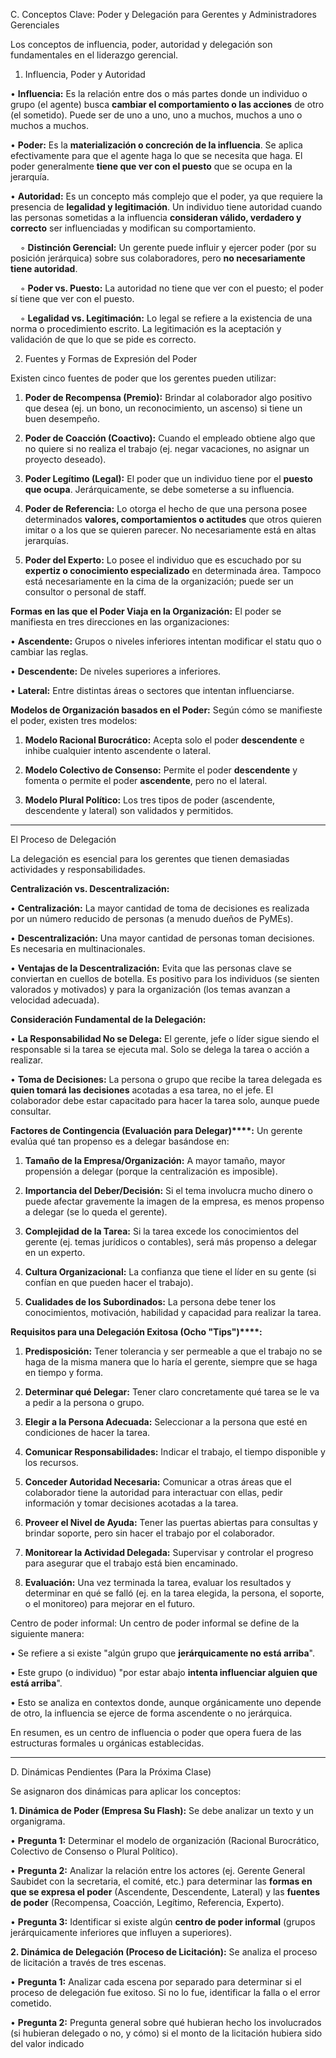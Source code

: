 

C. Conceptos Clave: Poder y Delegación para Gerentes y Administradores Gerenciales

Los conceptos de influencia, poder, autoridad y delegación son fundamentales en el liderazgo gerencial.

1. Influencia, Poder y Autoridad

• **Influencia:** Es la relación entre dos o más partes donde un individuo o grupo (el agente) busca **cambiar el comportamiento o las acciones** de otro (el sometido). Puede ser de uno a uno, uno a muchos, muchos a uno o muchos a muchos.

• **Poder:** Es la **materialización o concreción de la influencia**. Se aplica efectivamente para que el agente haga lo que se necesita que haga. El poder generalmente **tiene que ver con el puesto** que se ocupa en la jerarquía.

• **Autoridad:** Es un concepto más complejo que el poder, ya que requiere la presencia de **legalidad y legitimación**. Un individuo tiene autoridad cuando las personas sometidas a la influencia **consideran válido, verdadero y correcto** ser influenciadas y modifican su comportamiento.

    ◦ **Distinción Gerencial:** Un gerente puede influir y ejercer poder (por su posición jerárquica) sobre sus colaboradores, pero **no necesariamente tiene autoridad**.

    ◦ **Poder vs. Puesto:** La autoridad no tiene que ver con el puesto; el poder sí tiene que ver con el puesto.

    ◦ **Legalidad vs. Legitimación:** Lo legal se refiere a la existencia de una norma o procedimiento escrito. La legitimación es la aceptación y validación de que lo que se pide es correcto.

2. Fuentes y Formas de Expresión del Poder

Existen cinco fuentes de poder que los gerentes pueden utilizar:

1. **Poder de Recompensa (Premio):** Brindar al colaborador algo positivo que desea (ej. un bono, un reconocimiento, un ascenso) si tiene un buen desempeño.

2. **Poder de Coacción (Coactivo):** Cuando el empleado obtiene algo que no quiere si no realiza el trabajo (ej. negar vacaciones, no asignar un proyecto deseado).

3. **Poder Legítimo (Legal):** El poder que un individuo tiene por el **puesto que ocupa**. Jerárquicamente, se debe someterse a su influencia.

4. **Poder de Referencia:** Lo otorga el hecho de que una persona posee determinados **valores, comportamientos o actitudes** que otros quieren imitar o a los que se quieren parecer. No necesariamente está en altas jerarquías.

5. **Poder del Experto:** Lo posee el individuo que es escuchado por su **expertiz o conocimiento especializado** en determinada área. Tampoco está necesariamente en la cima de la organización; puede ser un consultor o personal de staff.

**Formas en las que el Poder Viaja en la Organización:** El poder se manifiesta en tres direcciones en las organizaciones:

• **Ascendente:** Grupos o niveles inferiores intentan modificar el statu quo o cambiar las reglas.

• **Descendente:** De niveles superiores a inferiores.

• **Lateral:** Entre distintas áreas o sectores que intentan influenciarse.

**Modelos de Organización basados en el Poder:** Según cómo se manifieste el poder, existen tres modelos:

1. **Modelo Racional Burocrático:** Acepta solo el poder **descendente** e inhibe cualquier intento ascendente o lateral.

2. **Modelo Colectivo de Consenso:** Permite el poder **descendente** y fomenta o permite el poder **ascendente**, pero no el lateral.

3. **Modelo Plural Político:** Los tres tipos de poder (ascendente, descendente y lateral) son validados y permitidos.

---

El Proceso de Delegación

La delegación es esencial para los gerentes que tienen demasiadas actividades y responsabilidades.

**Centralización vs. Descentralización:**

• **Centralización:** La mayor cantidad de toma de decisiones es realizada por un número reducido de personas (a menudo dueños de PyMEs).

• **Descentralización:** Una mayor cantidad de personas toman decisiones. Es necesaria en multinacionales.

• **Ventajas de la Descentralización:** Evita que las personas clave se conviertan en cuellos de botella. Es positivo para los individuos (se sienten valorados y motivados) y para la organización (los temas avanzan a velocidad adecuada).

**Consideración Fundamental de la Delegación:**

• **La Responsabilidad No se Delega:** El gerente, jefe o líder sigue siendo el responsable si la tarea se ejecuta mal. Solo se delega la tarea o acción a realizar.

• **Toma de Decisiones:** La persona o grupo que recibe la tarea delegada es **quien tomará las decisiones** acotadas a esa tarea, no el jefe. El colaborador debe estar capacitado para hacer la tarea solo, aunque puede consultar.

**Factores de Contingencia (Evaluación para Delegar)****:** Un gerente evalúa qué tan propenso es a delegar basándose en:

1. **Tamaño de la Empresa/Organización:** A mayor tamaño, mayor propensión a delegar (porque la centralización es imposible).

2. **Importancia del Deber/Decisión:** Si el tema involucra mucho dinero o puede afectar gravemente la imagen de la empresa, es menos propenso a delegar (se lo queda el gerente).

3. **Complejidad de la Tarea:** Si la tarea excede los conocimientos del gerente (ej. temas jurídicos o contables), será más propenso a delegar en un experto.

4. **Cultura Organizacional:** La confianza que tiene el líder en su gente (si confían en que pueden hacer el trabajo).

5. **Cualidades de los Subordinados:** La persona debe tener los conocimientos, motivación, habilidad y capacidad para realizar la tarea.

**Requisitos para una Delegación Exitosa (Ocho "Tips")****:**

1. **Predisposición:** Tener tolerancia y ser permeable a que el trabajo no se haga de la misma manera que lo haría el gerente, siempre que se haga en tiempo y forma.

2. **Determinar qué Delegar:** Tener claro concretamente qué tarea se le va a pedir a la persona o grupo.

3. **Elegir a la Persona Adecuada:** Seleccionar a la persona que esté en condiciones de hacer la tarea.

4. **Comunicar Responsabilidades:** Indicar el trabajo, el tiempo disponible y los recursos.

5. **Conceder Autoridad Necesaria:** Comunicar a otras áreas que el colaborador tiene la autoridad para interactuar con ellas, pedir información y tomar decisiones acotadas a la tarea.

6. **Proveer el Nivel de Ayuda:** Tener las puertas abiertas para consultas y brindar soporte, pero sin hacer el trabajo por el colaborador.

7. **Monitorear la Actividad Delegada:** Supervisar y controlar el progreso para asegurar que el trabajo está bien encaminado.

8. **Evaluación:** Una vez terminada la tarea, evaluar los resultados y determinar en qué se falló (ej. en la tarea elegida, la persona, el soporte, o el monitoreo) para mejorar en el futuro.

Centro de poder informal:
Un centro de poder informal se define de la siguiente manera:

• Se refiere a si existe "algún grupo que **jerárquicamente no está arriba**".

• Este grupo (o individuo) "por estar abajo **intenta influenciar alguien que está arriba**".

• Esto se analiza en contextos donde, aunque orgánicamente uno depende de otro, la influencia se ejerce de forma ascendente o no jerárquica.

En resumen, es un centro de influencia o poder que opera fuera de las estructuras formales u orgánicas establecidas.

--------------------------------------------------------------------------------

D. Dinámicas Pendientes (Para la Próxima Clase)

Se asignaron dos dinámicas para aplicar los conceptos:

**1. Dinámica de Poder (Empresa Su Flash):** Se debe analizar un texto y un organigrama.

• **Pregunta 1:** Determinar el modelo de organización (Racional Burocrático, Colectivo de Consenso o Plural Político).

• **Pregunta 2:** Analizar la relación entre los actores (ej. Gerente General Saubidet con la secretaria, el comité, etc.) para determinar las **formas en que se expresa el poder** (Ascendente, Descendente, Lateral) y las **fuentes de poder** (Recompensa, Coacción, Legítimo, Referencia, Experto).

• **Pregunta 3:** Identificar si existe algún **centro de poder informal** (grupos jerárquicamente inferiores que influyen a superiores).

**2. Dinámica de Delegación (Proceso de Licitación):** Se analiza el proceso de licitación a través de tres escenas.

• **Pregunta 1:** Analizar cada escena por separado para determinar si el proceso de delegación fue exitoso. Si no lo fue, identificar la falla o el error cometido.

• **Pregunta 2:** Pregunta general sobre qué hubieran hecho los involucrados (si hubieran delegado o no, y cómo) si el monto de la licitación hubiera sido del valor indicado